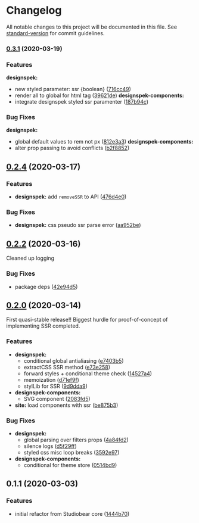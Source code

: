# Changelog

All notable changes to this project will be documented in this file. See [standard-version](https://github.com/conventional-changelog/standard-version) for commit guidelines.

### [0.3.1](https://github.com/Studiobear/designspek/compare/v0.2.4...v0.3.1) (2020-03-19)

### Features

**designspek:**

- new styled parameter: ssr {boolean} ([716cc49](https://github.com/Studiobear/designspek/commit/716cc49a1f58a1dbbea4852b456fce6f7e222b93))
- render all to global for html tag ([39621de](https://github.com/Studiobear/designspek/commit/39621def72cc411195974e224a245652efb38f0e))
  **designspek-components:**
- integrate designspek styled ssr paramenter ([187b94c](https://github.com/Studiobear/designspek/commit/187b94c7f7ebfc93359d275a71749f6d3453eb37))

### Bug Fixes

**designspek:**

- global default values to rem not px ([812e3a3](https://github.com/Studiobear/designspek/commit/812e3a33b439387b57654de17d20e9b107060850))
  **designspek-components:**
- alter prop passing to avoid conflicts ([b2f8852](https://github.com/Studiobear/designspek/commit/b2f8852e5792a8b2b7afd95edbb58d2235c9f827))

## [0.2.4](https://github.com/Studiobear/designspek/compare/v0.2.2...v0.2.4) (2020-03-17)

### Features

- **designspek:** add `removeSSR` to API ([476d4e0](https://github.com/Studiobear/designspek/commit/476d4e03c9a251f90d39e47c2cc3829ec0e537b7))

### Bug Fixes

- **designspek:** css pseudo ssr parse error ([aa952be](https://github.com/Studiobear/designspek/commit/aa952be2547cf83259ddab30086bd6f8fe2a9145))

## [0.2.2](https://github.com/Studiobear/designspek/compare/v0.2.0...v0.2.2) (2020-03-16)

Cleaned up logging

### Bug Fixes

- package deps ([42e94d5](https://github.com/Studiobear/designspek/commit/42e94d5e9e87280bb0d5ae2c52ed02915186d552))

## [0.2.0](https://github.com/Studiobear/designspek/compare/v0.1.1...v0.2.0) (2020-03-14)

First quasi-stable release!! Biggest hurdle for proof-of-concept of implementing SSR completed.

### Features

- **designspek:**
  - conditional global antialiasing ([e7403b5](https://github.com/Studiobear/designspek/commit/e7403b55519c5874801764084577b1476fcd27e5))
  - extractCSS SSR method ([e73e258](https://github.com/Studiobear/designspek/commit/e73e2581b9daca810a7c21df2a8ca9a47ed3b450))
  - forward styles + conditional theme check ([14527a4](https://github.com/Studiobear/designspek/commit/14527a4721dc78d02668cf361914fc3dd5e32ed4))
  - memoization ([d71ef9f](https://github.com/Studiobear/designspek/commit/d71ef9f3ce68d975526bb2e82a56c89cd7f5a292))
  - stylLib for SSR ([9d9dda9](https://github.com/Studiobear/designspek/commit/9d9dda9dcbdb77d632cf8d845ed32e559254cfa5))
- **designspek-components:**
  - SVG component ([2083fd5](https://github.com/Studiobear/designspek/commit/2083fd58be08474e735193c76b917bbd16e04c74))
- **site:**
  load components with ssr ([be875b3](https://github.com/Studiobear/designspek/commit/be875b3e2feef574ec0f2a3711acefa85cec7a33))

### Bug Fixes

- **designspek:**
  - global parsing over filters props ([4a84fd2](https://github.com/Studiobear/designspek/commit/4a84fd233f50df1d639807ab9a0a05f2ebdb1053))
  - silence logs ([d5f29ff](https://github.com/Studiobear/designspek/commit/d5f29ff500bbd26ae679982cada3efd8351281d9))
  - styled css misc loop breaks ([3592e97](https://github.com/Studiobear/designspek/commit/3592e97d836df5525cb32f720fd9d65e3538baa5))
- **designspek-components:**
  - conditional for theme store ([0514bd9](https://github.com/Studiobear/designspek/commit/0514bd9da1efdf0f30a4d1d3174ad72b859b50cb))

## 0.1.1 (2020-03-03)

### Features

- initial refactor from Studiobear core ([1444b70](https://github.com/Studiobear/svelte-system-ui/commit/1444b70def7f0d9a5505baa17322e60e866d0328))
